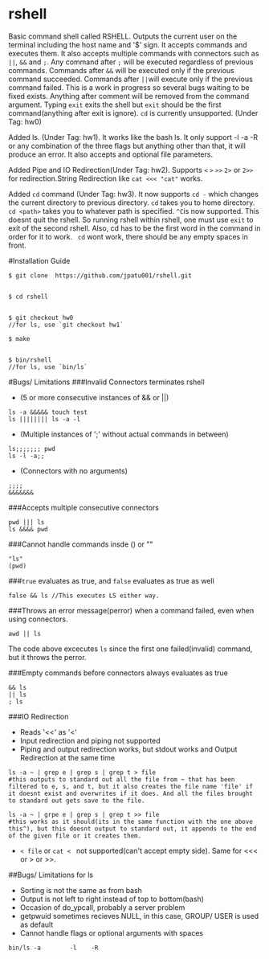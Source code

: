 # rshell
Basic command shell called RSHELL. Outputs the current user on the terminal including the host name and '$' sign. It accepts commands and executes them. It also accepts multiple commands with connectors such as `||`, `&&` and `;`. Any command after `;` will be executed regardless of previous commands. Commands after `&&` will be executed only if the previous command succeeded. Commands after `||`will execute only if the previous command failed. This is a work in progress so several bugs waiting to be fixed exists. Anything after comment will be removed from the command argument. Typing `exit` exits the shell but `exit` should be the first command(anything after exit is ignore). `cd` is currently unsupported. (Under Tag: hw0)

Added ls. (Under Tag: hw1). It works like the bash ls. It only support -l -a -R or any combination of the three flags but anything other than that, it will produce an error. It also accepts and optional file parameters.

Added Pipe and IO Redirection(Under Tag: hw2). Supports `<` `>` `>>` `2>` or `2>>` for redirection.String Redirection like `cat <<< "cat"` works. 

Added `cd` command (Under Tag: hw3). It now supports `cd -` which changes the current directory to previous directory. `cd` takes you to home directory. `cd <path>` takes you to whatever path is specified. `^C`is now supported. This doesnt quit the rshell. So running rshell within rshell, one must use `exit` to exit of the second rshell. Also, cd has to be the first word in the command in order for it to work. ` cd` wont work, there should be any empty spaces in front. 

#Installation Guide
```
$ git clone  https://github.com/jpatu001/rshell.git


$ cd rshell


$ git checkout hw0
//for ls, use `git checkout hw1`

$ make


$ bin/rshell
//for ls, use `bin/ls`
```


#Bugs/ Limitations
###Invalid Connectors terminates rshell
* (5 or more consecutive instances of && or ||)
```
ls -a &&&&& touch test
ls |||||||| ls -a -l
```
* (Multiple instances of ';' without actual commands in between)
```
ls;;;;;;; pwd
ls -l -a;;
```
* (Connectors with no arguments)
```
;;;;
&&&&&&&
```


###Accepts multiple consecutive connectors
```
pwd ||| ls
ls &&&& pwd
```


###Cannot handle commands insde () or ""
```
"ls"
(pwd)
```

###`true`  evaluates as true, and `false` evaluates as true as well
```
false && ls //This executes LS either way.
```


###Throws an error message(perror) when a command failed, even when using connectors.
```
awd || ls
```
The code above excecutes `ls` since the first one failed(invalid) command, but it throws the perror.


###Empty commands before connectors always evaluates as true
```
&& ls
|| ls
; ls
```
###IO Redirection
* Reads '<<' as '<' 
* Input redirection and piping not supported
* Piping and output redirection works, but stdout works and Output Redirection at the same time
```
ls -a ~ | grep e | grep s | grep t > file
#this outputs to standard out all the file from ~ that has been filtered to e, s, and t, but it also creates the file name 'file' if it doesnt exist and overwrites if it does. And all the files brought to standard out gets save to the file.

ls -a ~ | grpe e | grep s | grep t >> file
#this works as it should(its in the same function with the one above this^), but this doesnt output to standard out, it appends to the end of the given file or it creates them. 
```
* `< file` or `cat < ` not supported(can't accept empty side). Same for <<< or > or >>.


##Bugs/ Limitations for ls
* Sorting is not the same as from bash
* Output is not left to right instead of top to bottom(bash)
* Occasion of do_ypcall, probably a server problem
* getpwuid sometimes recieves NULL, in this case, GROUP/ USER is used as default
* Cannot handle flags or optional arguments with spaces
```
bin/ls -a        -l    -R
```
